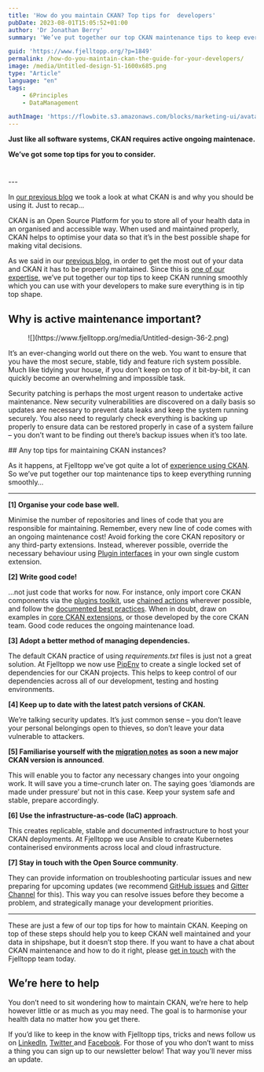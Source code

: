 ```yaml
---
title: 'How do you maintain CKAN? Top tips for  developers'
pubDate: 2023-08-01T15:05:52+01:00
author: 'Dr Jonathan Berry'
summary: 'We’ve put together our top CKAN maintenance tips to keep everything running smoothly.'

guid: 'https://www.fjelltopp.org/?p=1849'
permalink: /how-do-you-maintain-ckan-the-guide-for-your-developers/
image: /media/Untitled-design-51-1600x685.png
type: "Article"
language: "en"
tags:
    - 6Principles
    - DataManagement

authImage: 'https://flowbite.s3.amazonaws.com/blocks/marketing-ui/avatars/bonnie-green.png'
---
```


**Just like all software systems, CKAN requires active ongoing maintenace.**

**We’ve got some top tips for you to consider.**

<div aria-hidden="true" class="wp-block-spacer" style="height:25px"></div>---

In [our previous blog](https://www.fjelltopp.org/how-to-maintain-ckan-so-you-can-save-lives/) we took a look at what CKAN is and why you should be using it. Just to recap…

CKAN is an Open Source Platform for you to store all of your health data in an organised and accessible way. When used and maintained properly, CKAN helps to optimise your data so that it’s in the best possible shape for making vital decisions.

As we said in our [previous blog,](https://www.fjelltopp.org/how-to-maintain-ckan-so-you-can-save-lives/) in order to get the most out of your data and CKAN it has to be properly maintained. Since this is [one of our expertise,](https://www.fjelltopp.org/service/ckan-support-service/) we’ve put together our top tips to keep CKAN running smoothly which you can use with your developers to make sure everything is in tip top shape.

## Why is active maintenance important?

<div class="wp-block-media-text alignwide is-stacked-on-mobile" style="grid-template-columns:37% auto"><figure class="wp-block-media-text__media">![](https://www.fjelltopp.org/media/Untitled-design-36-2.png)</figure><div class="wp-block-media-text__content">It’s an ever-changing world out there on the web. You want to ensure that you have the most secure, stable, tidy and feature rich system possible. Much like tidying your house, if you don’t keep on top of it bit-by-bit, it can quickly become an overwhelming and impossible task.

Security patching is perhaps the most urgent reason to undertake active maintenance. New security vulnerabilities are discovered on a daily basis so updates are necessary to prevent data leaks and keep the system running securely. You also need to regularly check everything is backing up properly to ensure data can be restored properly in case of a system failure – you don’t want to be finding out there’s backup issues when it’s too late.

</div></div>## Any top tips for maintaining CKAN instances?

As it happens, at Fjelltopp we’ve got quite a lot of [experience using CKAN](https://www.fjelltopp.org/project/document-management-system-for-the-department-of-hiv-and-aids-malawi-moh/). So we’ve put together our top maintenance tips to keep everything running smoothly…

---

**\[1\] Organise your code base well.**

Minimise the number of repositories and lines of code that you are responsible for maintaining. Remember, every new line of code comes with an ongoing maintenance cost! Avoid forking the core CKAN repository or any third-party extensions. Instead, wherever possible, override the necessary behaviour using [Plugin interfaces](https://docs.ckan.org/en/2.10/extensions/plugin-interfaces.html) in your own single custom extension.

**\[2\] Write good code!**

…not just code that works for now. For instance, only import core CKAN components via the [plugins toolkit](https://docs.ckan.org/en/2.10/extensions/plugins-toolkit.html), use [chained actions](https://docs.ckan.org/en/2.10/extensions/plugins-toolkit.html#ckan.plugins.toolkit.ckan.plugins.toolkit.chained_action) wherever possible, and follow the [documented best practices](https://docs.ckan.org/en/2.10/extensions/best-practices.html). When in doubt, draw on examples in [core CKAN extensions](https://github.com/ckan/ckan/tree/master/ckanext), or those developed by the core CKAN team. Good code reduces the ongoing maintenance load.

**\[3\] Adopt a better method of managing dependencies.**

The default CKAN practice of using *requirements.txt* files is just not a great solution. At Fjelltopp we now use [PipEnv](https://pipenv.pypa.io/) to create a single locked set of dependencies for our CKAN projects. This helps to keep control of our dependencies across all of our development, testing and hosting environments.

**\[4\] Keep up to date with the latest patch versions of CKAN.**

We’re talking security updates. It’s just common sense – you don’t leave your personal belongings open to thieves, so don’t leave your data vulnerable to attackers.

**\[5\] Familiarise yourself with the [migration notes](https://docs.ckan.org/en/2.10/changelog.html)** **as soon a new major CKAN version is announced**.

This will enable you to factor any necessary changes into your ongoing work. It will save you a time-crunch later on. The saying goes ‘diamonds are made under pressure’ but not in this case. Keep your system safe and stable, prepare accordingly.

**\[6\] Use the infrastructure-as-code (IaC) approach**.

This creates replicable, stable and documented infrastructure to host your CKAN deployments. At Fjelltopp we use Ansible to create Kubernetes containerised environments across local and cloud infrastructure.

**\[7\] Stay in touch with the Open Source community**.

They can provide information on troubleshooting particular issues and new preparing for upcoming updates (we recommend [GitHub issues](https://github.com/features/issues) and [Gitter Channel](https://app.gitter.im/#/room/#ckan_chat:gitter.im) for this). This way you can resolve issues before they become a problem, and strategically manage your development priorities.

---

These are just a few of our top tips for how to maintain CKAN. Keeping on top of these steps should help you to keep CKAN well maintained and your data in shipshape, but it doesn’t stop there. If you want to have a chat about CKAN maintenance and how to do it right, please [get in touch](https://www.fjelltopp.org/contact/) with the Fjelltopp team today.

## We’re here to help

You don’t need to sit wondering how to maintain CKAN, we’re here to help however little or as much as you may need. The goal is to harmonise your health data no matter how you get there.

If you’d like to keep in the know with Fjelltopp tips, tricks and news follow us on [LinkedIn](https://d38hhv04.eu1.hubspotlinksstarter.com/Ctc/X+113/d38HHV04/VVFkDR7DP3zVW6xxpYC3xy6DRW31NlPp4YwwKpN8DGmDm3lSc3V1-WJV7CgTWyW3BT0NQ5vfG-zW5HF5hL5YKSSdW1T2qV24GD1P1N2Lc_Kby9X_kW2MTh0V4M7xzZW7bGCHT2BDN1rW69pzlV464-pFW3YGV4f5t0NcgW3WKXyZ581lPbW7qs5jz8dK77QW613R7p2B3ffMW8dck081s383JW52dvCs2KHQmgN7VJrBQdkd_DW26pKQY4wM0frW8XKGpC1zFpDSW3zhWm25nhG8PN26jqD9tLsJqW5g0vLV8Qw7JKW1Bs1834MJ6P_N8FBMHtBSMzVW8y_TvW34w726VDtH4H2xzm_fV8gkBp20nMFF3gl61), [Twitter ](https://d38hhv04.eu1.hubspotlinksstarter.com/Ctc/X+113/d38HHV04/VVFkDR7DP3zVW6xxpYC3xy6DRW31NlPp4YwwKpN8DGmD33lSbNV1-WJV7CgV76W8hH-fF5MJ004W3sYrNp3qj-CCW15g8jt1N0hqXW4T91Tp2HFPGrW4zBPwZ5gCHhFW49YW3L3rXsRPW57M-xT7Ys5pVN5GLGnqhykNdVjqDqx8q-5tCW6_y1tl2FrRgFW11gVkZ666y9-W9g-kfg3kzZkNW7Jnnl86pQStMW1zD1t84cTHSdW4PthYG8DHNZwW2GrNtX6NNG_WW508ZwC5BKRXJW1s4SLs38NJ51W364SKH2m_h9sW69Bkck4PPKd7VVg72g8bMgHLW1wtL3Z6f-xpn35qB1)and [Facebook](https://d38hhv04.eu1.hubspotlinksstarter.com/Ctc/X+113/d38HHV04/VVFkDR7DP3zVW6xxpYC3xy6DRW31NlPp4YwwKpN8DGmD33lSbNV1-WJV7CgLKrW5g-DPc61qSqFW5dCzyb5F9jWbW4Qgd3494pdPWN32fywPtpyG9W4DbbdG5qS0wYN8hnYgHR0dnHW7vbfmn91SYnTW6yJQ334Mdf7kW63vX29748FQxW40YVYs5TCjh5V8pBRW25PlHYW3fZDyY55LvJ0N1ycG8519L3qW88kdGV48jmzmW8QfL0X262yQgW6vXT155rBzCJN3CdrT4y3xD2W667XJr8QrQwpW7HwVHp6rXHJsW23Hw5Q4QFhrKW8t-5g51VcGBrVHlldj5kvM2j32ZB1). For those of you who don’t want to miss a thing you can sign up to our newsletter below! That way you’ll never miss an update.
